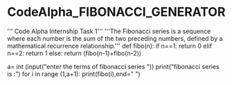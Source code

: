 # CodeAlpha_FIBONACCI_GENERATOR
''' Code Alpha  Internship  Task 1'''
'''The Fibonacci series is a sequence where each number is
the sum of the two preceding numbers, defined by a
mathematical recurrence relationship.'''
def  fibo(n):
    if n==1:
        return 0
    elif n==2:
        return  1
    else:
        return (fibo(n-1)+fibo(n-2))
    
a= int (input("enter the terms of fibonacci series "))
print("fibonacci  series is :")
for i in range (1,a+1):
    print(fibo(i),end=" ")
